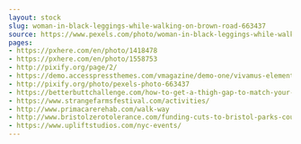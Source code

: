 ```yaml
---
layout: stock
slug: woman-in-black-leggings-while-walking-on-brown-road-663437
source: https://www.pexels.com/photo/woman-in-black-leggings-while-walking-on-brown-road-663437/
pages:
- https://pxhere.com/en/photo/1418478
- https://pxhere.com/en/photo/1558753
- http://pixify.org/page/2/
- https://demo.accesspressthemes.com/vmagazine/demo-one/vivamus-elementum-semper-nisi-aenean-vulputate/
- http://pixify.org/photo/pexels-photo-663437
- https://betterbuttchallenge.com/how-to-get-a-thigh-gap-to-match-your-perfect-butt/girl-walking-thigh-gap/
- https://www.strangefarmsfestival.com/activities/
- http://www.primacarerehab.com/walk-way
- http://www.bristolzerotolerance.com/funding-cuts-to-bristol-parks-could-affect-the-safety-of-women-and-girls/
- https://www.upliftstudios.com/nyc-events/
---
```

